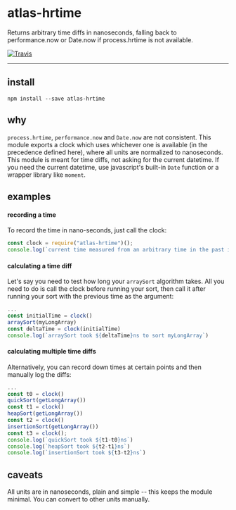# atlas-hrtime

Returns arbitrary time diffs in nanoseconds, falling back to performance.now or Date.now if process.hrtime is not available.

[![Travis](https://img.shields.io/travis/atlassubbed/atlas-hrtime.svg)](https://travis-ci.org/atlassubbed/atlas-hrtime)

---

## install

```
npm install --save atlas-hrtime
```

## why

`process.hrtime`, `performance.now` and `Date.now` are not consistent. This module exports a clock which uses whichever one is available (in the precedence defined here), where all units are normalized to nanoseconds. This module is meant for time diffs, not asking for the current datetime. If you need the current datetime, use javascript's built-in `Date` function or a wrapper library like `moment`.

## examples

#### recording a time

To record the time in nano-seconds, just call the clock:

```javascript
const clock = require("atlas-hrtime")();
console.log(`current time measured from an arbitrary time in the past is ${clock()}ns`)
```

#### calculating a time diff

Let's say you need to test how long your `arraySort` algorithm takes. All you need to do is call the clock before running your sort, then call it after running your sort with the previous time as the argument:

```javascript
...
const initialTime = clock()
arraySort(myLongArray)
const deltaTime = clock(initialTime)
console.log(`arraySort took ${deltaTime}ns to sort myLongArray`)
```

#### calculating multiple time diffs

Alternatively, you can record down times at certain points and then manually log the diffs:

```javascript
...
const t0 = clock()
quickSort(getLongArray())
const t1 = clock()
heapSort(getLongArray())
const t2 = clock()
insertionSort(getLongArray())
const t3 = clock();
console.log(`quickSort took ${t1-t0}ns`)
console.log(`heapSort took ${t2-t1}ns`)
console.log(`insertionSort took ${t3-t2}ns`)
```

## caveats

All units are in nanoseconds, plain and simple -- this keeps the module minimal. You can convert to other units manually.
